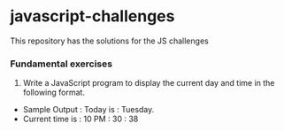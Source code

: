 # javascript-challenges

This repository has the solutions for the JS challenges

### Fundamental exercises

1.  Write a JavaScript program to display the current day and time in the following format.

- Sample Output : Today is : Tuesday.
- Current time is : 10 PM : 30 : 38
